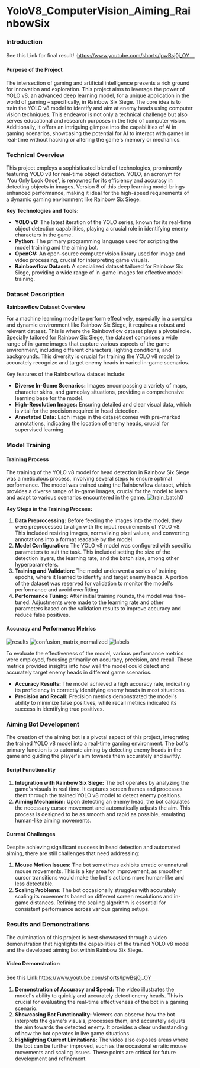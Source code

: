 # YoloV8_ComputerVision_Aiming_RainbowSix

### Introduction
See this Link for final result! :https://www.youtube.com/shorts/lpwBsj0j_OY　
#### Purpose of the Project
The intersection of gaming and artificial intelligence presents a rich ground for innovation and exploration. This project aims to leverage the power of YOLO v8, an advanced deep learning model, for a unique application in the world of gaming – specifically, in Rainbow Six Siege. The core idea is to train the YOLO v8 model to identify and aim at enemy heads using computer vision techniques. This endeavor is not only a technical challenge but also serves educational and research purposes in the field of computer vision. Additionally, it offers an intriguing glimpse into the capabilities of AI in gaming scenarios, showcasing the potential for AI to interact with games in real-time without hacking or altering the game's memory or mechanics.

### Technical Overview

This project employs a sophisticated blend of technologies, prominently featuring YOLO v8 for real-time object detection. YOLO, an acronym for 'You Only Look Once', is renowned for its efficiency and accuracy in detecting objects in images. Version 8 of this deep learning model brings enhanced performance, making it ideal for the high-speed requirements of a dynamic gaming environment like Rainbow Six Siege.

**Key Technologies and Tools:**
- **YOLO v8:** The latest iteration of the YOLO series, known for its real-time object detection capabilities, playing a crucial role in identifying enemy characters in the game.
- **Python:** The primary programming language used for scripting the model training and the aiming bot.
- **OpenCV:** An open-source computer vision library used for image and video processing, crucial for interpreting game visuals.
- **Rainbowflow Dataset:** A specialized dataset tailored for Rainbow Six Siege, providing a wide range of in-game images for effective model training.

### Dataset Description

**Rainbowflow Dataset Overview**

For a machine learning model to perform effectively, especially in a complex and dynamic environment like Rainbow Six Siege, it requires a robust and relevant dataset. This is where the Rainbowflow dataset plays a pivotal role. Specially tailored for Rainbow Six Siege, the dataset comprises a wide range of in-game images that capture various aspects of the game environment, including different characters, lighting conditions, and backgrounds. This diversity is crucial for training the YOLO v8 model to accurately recognize and target enemy heads in varied in-game scenarios.

Key features of the Rainbowflow dataset include:
- **Diverse In-Game Scenarios:** Images encompassing a variety of maps, character skins, and gameplay situations, providing a comprehensive learning base for the model.
- **High-Resolution Images:** Ensuring detailed and clear visual data, which is vital for the precision required in head detection.
- **Annotated Data:** Each image in the dataset comes with pre-marked annotations, indicating the location of enemy heads, crucial for supervised learning.


### Model Training

#### Training Process

The training of the YOLO v8 model for head detection in Rainbow Six Siege was a meticulous process, involving several steps to ensure optimal performance. The model was trained using the Rainbowflow dataset, which provides a diverse range of in-game images, crucial for the model to learn and adapt to various scenarios encountered in the game.
![train_batch0](https://github.com/bob020416/YoloV8_ComputerVision_Aiming_RainbowSix/assets/82202284/796ceccd-4c8f-46c6-aa32-0ca4b1d7e3e4)

**Key Steps in the Training Process:**
1. **Data Preprocessing:** Before feeding the images into the model, they were preprocessed to align with the input requirements of YOLO v8. This included resizing images, normalizing pixel values, and converting annotations into a format readable by the model.
2. **Model Configuration:** The YOLO v8 model was configured with specific parameters to suit the task. This included setting the size of the detection layers, the learning rate, and the batch size, among other hyperparameters.
3. **Training and Validation:** The model underwent a series of training epochs, where it learned to identify and target enemy heads. A portion of the dataset was reserved for validation to monitor the model's performance and avoid overfitting.
4. **Performance Tuning:** After initial training rounds, the model was fine-tuned. Adjustments were made to the learning rate and other parameters based on the validation results to improve accuracy and reduce false positives.

#### Accuracy and Performance Metrics
![results](https://github.com/bob020416/YoloV8_ComputerVision_Aiming_RainbowSix/assets/82202284/7f805f39-6ad7-48ac-aaad-f96f5588ba18)
![confusion_matrix_normalized](https://github.com/bob020416/YoloV8_ComputerVision_Aiming_RainbowSix/assets/82202284/1ecb5026-8533-41d6-be45-2e001427ed45)
![labels](https://github.com/bob020416/YoloV8_ComputerVision_Aiming_RainbowSix/assets/82202284/cdc26f40-4cba-4fae-9fbf-85e9e2d7a740)

To evaluate the effectiveness of the model, various performance metrics were employed, focusing primarily on accuracy, precision, and recall. These metrics provided insights into how well the model could detect and accurately target enemy heads in different game scenarios.

- **Accuracy Results:** The model achieved a high accuracy rate, indicating its proficiency in correctly identifying enemy heads in most situations.
- **Precision and Recall:** Precision metrics demonstrated the model's ability to minimize false positives, while recall metrics indicated its success in identifying true positives.

### Aiming Bot Development

The creation of the aiming bot is a pivotal aspect of this project, integrating the trained YOLO v8 model into a real-time gaming environment. The bot's primary function is to automate aiming by detecting enemy heads in the game and guiding the player's aim towards them accurately and swiftly.

#### Script Functionality

1. **Integration with Rainbow Six Siege:** The bot operates by analyzing the game's visuals in real time. It captures screen frames and processes them through the trained YOLO v8 model to detect enemy positions.
2. **Aiming Mechanism:** Upon detecting an enemy head, the bot calculates the necessary cursor movement and automatically adjusts the aim. This process is designed to be as smooth and rapid as possible, emulating human-like aiming movements.

#### Current Challenges

Despite achieving significant success in head detection and automated aiming, there are still challenges that need addressing:

1. **Mouse Motion Issues:** The bot sometimes exhibits erratic or unnatural mouse movements. This is a key area for improvement, as smoother cursor transitions would make the bot's actions more human-like and less detectable.
2. **Scaling Problems:** The bot occasionally struggles with accurately scaling its movements based on different screen resolutions and in-game distances. Refining the scaling algorithm is essential for consistent performance across various gaming setups.



### Results and Demonstrations

The culmination of this project is best showcased through a video demonstration that highlights the capabilities of the trained YOLO v8 model and the developed aiming bot within Rainbow Six Siege. 

#### Video Demonstration


See this Link:https://www.youtube.com/shorts/lpwBsj0j_OY　

1. **Demonstration of Accuracy and Speed:** The video illustrates the model's ability to quickly and accurately detect enemy heads. This is crucial for evaluating the real-time effectiveness of the bot in a gaming scenario.
2. **Showcasing Bot Functionality:** Viewers can observe how the bot interprets the game's visuals, processes them, and accurately adjusts the aim towards the detected enemy. It provides a clear understanding of how the bot operates in live game situations.
3. **Highlighting Current Limitations:** The video also exposes areas where the bot can be further improved, such as the occasional erratic mouse movements and scaling issues. These points are critical for future development and refinement.
